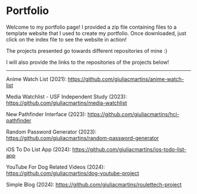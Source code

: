 # Portfolio

Welcome to my portfolio page! I provided a zip file containing files to a template website that I used to create my portfolio. Once downloaded, just click on the index file to see the website in action!

The projects presented go towards different repositories of mine :)

I will also provide the links to the repositories of the projects below!

*****************************************************************************************************************************************************************************************

Anime Watch List (2021): https://github.com/giuliacmartins/anime-watch-list

Media Watchlist - USF Independent Study (2023): https://github.com/giuliacmartins/media-watchlist

New Pathfinder Interface (2023): https://github.com/giuliacmartins/hci-pathfinder

Random Password Generator (2023): https://github.com/giuliacmartins/random-password-generator

iOS To Do List App (2024): https://github.com/giuliacmartins/ios-todo-list-app

YouTube For Dog Related Videos (2024): https://github.com/giuliacmartins/dog-youtube-project

Simple Blog (2024): https://github.com/giuliacmartins/roulettech-project
